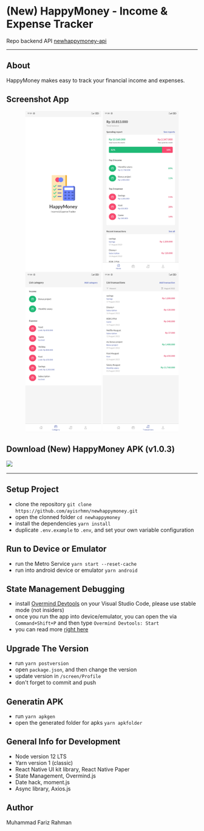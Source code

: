 # (New) HappyMoney - Income & Expense Tracker

Repo backend API [newhappymoney-api](https://github.com/ayisrhmn/newhappymoney-api)

---

## About

HappyMoney makes easy to track your financial income and expenses.

## Screenshot App

<div align="center">

<img src="/src/docs/01_splash.jpg" width="200" padding="100"/>
<img src="/src/docs/02_home.jpg" width="200" padding="100"/>
<img src="/src/docs/03_categorylist.jpg" width="200" padding="100"/>
<img src="/src/docs/04_transactionlist.jpg" width="200" padding="100"/>

</div>

## Download (New) HappyMoney APK (v1.0.3)

<a href="https://drive.google.com/file/d/1IUARKnjFnBDrqOspZXxRgqrJ6wp4c69q/view?usp=sharing">
  <img src="https://img.shields.io/badge/Download%20on-Google%20Drive-gold.svg?style=popout&logo=google-drive"/>
</a>

___

## Setup Project

- clone the repository `git clone https://github.com/ayisrhmn/newhappymoney.git`
- open the clonned folder `cd newhappymoney`
- install the dependencies `yarn install`
- duplicate `.env.example` to `.env`, and set your own variable configuration

## Run to Device or Emulator

- run the Metro Service `yarn start --reset-cache`
- run into android device or emulator `yarn android`

## State Management Debugging

- install [Overmind Devtools](https://marketplace.visualstudio.com/items?itemName=christianalfoni.overmind-devtools-vscode) on your Visual Studio Code, please use stable mode (not insiders)
- once you run the app into device/emulator, you can open the via `Command+Shift+P` and then type `Overmind Devtools: Start`
- you can read more [right here](https://overmindjs.org/core/devtools)

## Upgrade The Version

- run `yarn postversion`
- open `package.json`, and then change the version
- update version in `/screen/Profile`
- don't forget to commit and push

## Generatin APK

- run `yarn apkgen`
- open the generated folder for apks `yarn apkfolder`

## General Info for Development

- Node version 12 LTS
- Yarn version 1 (classic)
- React Native UI kit library, React Native Paper
- State Management, Overmind.js
- Date hack, moment.js
- Async library, Axios.js

## Author

Muhammad Fariz Rahman
